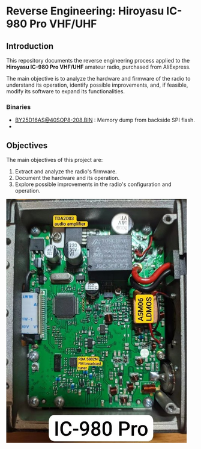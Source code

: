 # Reverse Engineering: Hiroyasu IC-980 Pro VHF/UHF

## Introduction
This repository documents the reverse engineering process applied to the **Hiroyasu IC-980 Pro VHF/UHF** amateur radio, purchased from AliExpress.

The main objective is to analyze the hardware and firmware of the radio to understand its operation, identify possible improvements, and, if feasible, modify its software to expand its functionalities.

### Binaries
- BY25D16AS@40SOP8-208.BIN : Memory dump from backside SPI flash.
- 

## Objectives

The main objectives of this project are:

1. Extract and analyze the radio's firmware.
2. Document the hardware and its operation.
3. Explore possible improvements in the radio's configuration and operation.


![](images/Foto-radio-inside.jpg)
